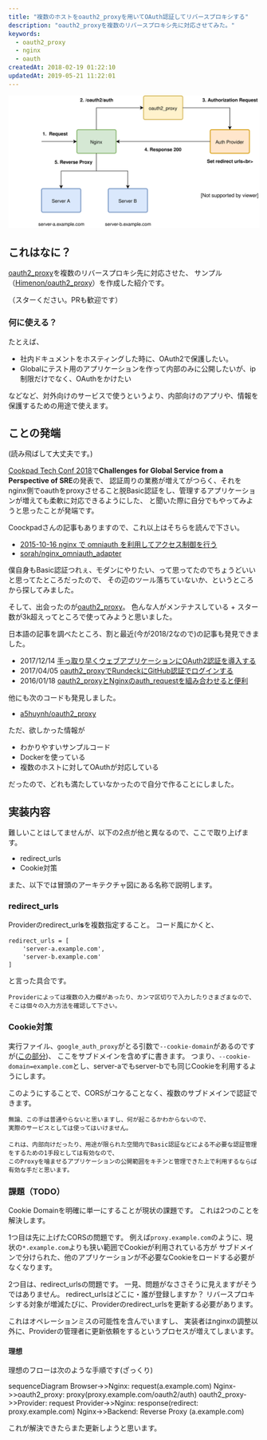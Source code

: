 ```yaml
---
title: "複数のホストをoauth2_proxyを用いてOAuth認証してリバースプロキシする"
description: "oauth2_proxyを複数のリバースプロキシ先に対応させてみた。"
keywords:
  - oauth2_proxy
  - nginx
  - oauth
createdAt: 2018-02-19 01:22:10
updatedAt: 2019-05-21 11:22:01
---
```


![](./images/reverse-proxy-architecture-including-oauth2_proxy.svg)

## これはなに？

[oauth2_proxy](https://github.com/bitly/oauth2_proxy)を複数のリバースプロキシ先に対応させた、
サンプル（[Himenon/oauth2_proxy](https://github.com/Himenon/oauth2_proxy)）を作成した紹介です。

（スターください。PRも歓迎です）

### 何に使える？

たとえば、

- 社内ドキュメントをホスティングした時に、OAuth2で保護したい。
- Globalにテスト用のアプリケーションを作って内部のみに公開したいが、ip制限だけでなく、OAuthをかけたい

などなど、対外向けのサービスで使うというより、内部向けのアプリや、情報を保護するための用途で使えます。

## ことの発端

(読み飛ばして大丈夫です。)

[Cookpad Tech Conf 2018](https://techconf.cookpad.com/2018/)で**Challenges for Global Service from a Perspective of SRE**の発表で、
認証周りの業務が増えてがつらく、それをnginx側でoauthをproxyさせること脱Basic認証をし、管理するアプリケーションが増えても柔軟に対応できるようにした、
と聞いた際に自分でもやってみようと思ったことが発端です。

Coockpadさんの記事もありますので、これ以上はそちらを読んで下さい。

- [2015-10-16 nginx で omniauth を利用してアクセス制御を行う](http://techlife.cookpad.com/entry/2015/10/16/080000)
- [sorah/nginx_omniauth_adapter](https://github.com/sorah/nginx_omniauth_adapter)


僕自身もBasic認証つれぇ、モダンにやりたい、って思ってたのでちょうどいいと思ってたところだったので、
その辺のツール落ちていないか、というところから探してみました。

そして、出会ったのが[oauth2_proxy](https://github.com/bitly/oauth2_proxy)。
色んな人がメンテナスしている + スター数が3k超えってところで使ってみようと思いました。

日本語の記事を調べたところ、割と最近(今が2018/2なので)の記事も発見できました。

- 2017/12/14 [手っ取り早くウェブアプリケーションにOAuth2認証を導入する](http://moznion.hatenadiary.com/entry/2017/12/14/230945)
- 2017/04/05 [oauth2_proxyでRundeckにGitHub認証でログインする](https://qiita.com/minamijoyo/items/52041ff8628263355810)
- 2016/01/18 [oauth2_proxyとNginxのauth_requestを組み合わせると便利](http://lamanotrama.hateblo.jp/entry/2016/01/18/142116)

他にも次のコードも発見しました。

- [a5huynh/oauth2_proxy](https://github.com/a5huynh/oauth2_proxy)

ただ、欲しかった情報が

- わかりやすいサンプルコード
- Dockerを使っている
- 複数のホストに対してOAuthが対応している

だったので、どれも満たしていなかったので自分で作ることにしました。

## 実装内容

難しいことはしてませんが、以下の2点が他と異なるので、ここで取り上げます。

- redirect_urls
- Cookie対策

また、以下では冒頭のアーキテクチャ図にある名称で説明します。

### redirect_urls

Providerのredirect_url**s**を複数指定すること。
コード風にかくと、

```
redirect_urls = [
    'server-a.example.com',
    'server-b.example.com'
]
```

と言った具合です。

```
Providerによっては複数の入力欄があったり、カンマ区切りで入力したりさまざまなので、
そこは個々の入力方法を確認して下さい。
```

### Cookie対策

実行ファイル、`google_auth_proxy`がとる引数で`--cookie-domain`があるのですが([この部分](https://github.com/Himenon/oauth2_proxy/blob/master/oauth2_proxy/run.sh#L12))、
ここをサブドメインを含めずに書きます。
つまり、`--cookie-domain=example.com`とし、server-aでもserver-bでも同じCookieを利用するようにします。

このようにすることで、CORSがコケることなく、複数のサブドメインで認証できます。

```
無論、この手は普通やらないと思いますし、何が起こるかわからないので、
実際のサービスとしては使ってはいけません。

これは、内部向けだったり、用途が限られた空間内でBasic認証などによる不必要な認証管理をするための1手段としては有効なので、
このProxyを噛ませるアプリケーションの公開範囲をキチンと管理できた上で利用するならば有効な手だと思います。
```

### 課題（TODO）

Cookie Domainを明確に単一にすることが現状の課題です。
これは2つのことを解決します。

1つ目は先に上げたCORSの問題です。
例えば`proxy.example.com`のように、現状の`*.example.com`よりも狭い範囲でCookieが利用されている方が
サブドメインで分けられた、他のアプリケーションが不必要なCookieをロードする必要がなくなります。

2つ目は、redirect_urlsの問題です。
一見、問題がなささそうに見えますがそうではありません。
redirect_urlsはどこに・誰が登録しますか？
リバースプロキシする対象が増減たびに、Providerのredirect_urlsを更新する必要があります。

これはオペレーションミスの可能性を含んでいますし、
実装者はnginxの調整以外に、Providerの管理者に更新依頼をするというプロセスが増えてしまいます。

#### 理想

理想のフローは次のような手順です(ざっくり)

<div className="mermaid">
sequenceDiagram
  Browser->>Nginx: request(a.example.com)
  Nginx->>oauth2_proxy: proxy(proxy.example.com/oauth2/auth)
  oauth2_proxy->>Provider: request
  Provider->>Nginx: response(redirect: proxy.example.com)
  Nginx->>Backend: Reverse Proxy (a.example.com)
</div>

これが解決できたらまた更新しようと思います。
